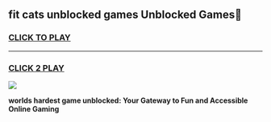 
## fit cats unblocked games Unblocked Games👋
<h3>
<a href="https://premium.freeplayer.one?title=fit_cats_unblocked_games&ref=16F">CLICK TO PLAY</a></h3>
<hr>

<h3>
<a href="https://premium.freeplayer.one?title=fit_cats_unblocked_games&ref=16F">CLICK 2 PLAY</a>
  
</h3>

<a href="https://premium.freeplayer.one?title=fit_cats_unblocked_games&ref=16F/"><img src="https://clearcache.store/games.png"></a>


**worlds hardest game unblocked: Your Gateway to Fun and Accessible Online Gaming**
